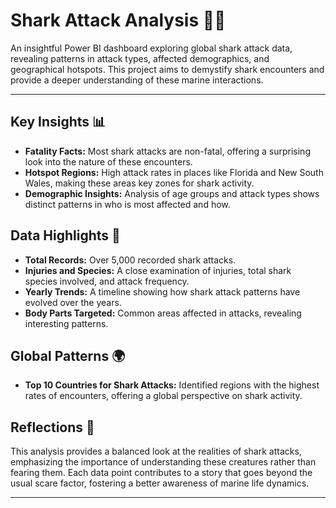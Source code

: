 # Shark Attack Analysis 🦈🌊

An insightful Power BI dashboard exploring global shark attack data, revealing patterns in attack types, affected demographics, and geographical hotspots. This project aims to demystify shark encounters and provide a deeper understanding of these marine interactions.

---

## Key Insights 📊

- **Fatality Facts:** Most shark attacks are non-fatal, offering a surprising look into the nature of these encounters.
- **Hotspot Regions:** High attack rates in places like Florida and New South Wales, making these areas key zones for shark activity.
- **Demographic Insights:** Analysis of age groups and attack types shows distinct patterns in who is most affected and how.

## Data Highlights 📌

- **Total Records:** Over 5,000 recorded shark attacks.
- **Injuries and Species:** A close examination of injuries, total shark species involved, and attack frequency.
- **Yearly Trends:** A timeline showing how shark attack patterns have evolved over the years.
- **Body Parts Targeted:** Common areas affected in attacks, revealing interesting patterns.

## Global Patterns 🌍

- **Top 10 Countries for Shark Attacks:** Identified regions with the highest rates of encounters, offering a global perspective on shark activity.

## Reflections 💭

This analysis provides a balanced look at the realities of shark attacks, emphasizing the importance of understanding these creatures rather than fearing them. Each data point contributes to a story that goes beyond the usual scare factor, fostering a better awareness of marine life dynamics.

---


